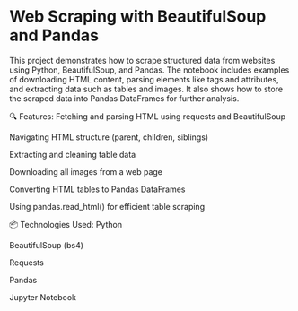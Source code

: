 # Web Scraping with BeautifulSoup and Pandas
This project demonstrates how to scrape structured data from websites using Python, BeautifulSoup, and Pandas. The notebook includes examples of downloading HTML content, parsing elements like tags and attributes, and extracting data such as tables and images. It also shows how to store the scraped data into Pandas DataFrames for further analysis.

🔍 Features:
Fetching and parsing HTML using requests and BeautifulSoup

Navigating HTML structure (parent, children, siblings)

Extracting and cleaning table data

Downloading all images from a web page

Converting HTML tables to Pandas DataFrames

Using pandas.read_html() for efficient table scraping

📦 Technologies Used:
Python

BeautifulSoup (bs4)

Requests

Pandas

Jupyter Notebook


